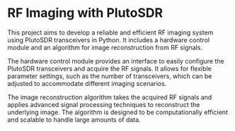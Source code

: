 # RF Imaging with PlutoSDR

This project aims to develop a reliable and efficient RF imaging system using PlutoSDR transceivers in Python. It includes a hardware control module and an algorithm for image reconstruction from RF signals.

The hardware control module provides an interface to easily configure the PlutoSDR transceivers and acquire the RF signals. It allows for flexible parameter settings, such as the number of transceivers, which can be adjusted to accommodate different imaging scenarios.

The image reconstruction algorithm takes the acquired RF signals and applies advanced signal processing techniques to reconstruct the underlying image. The algorithm is designed to be computationally efficient and scalable to handle large amounts of data.
